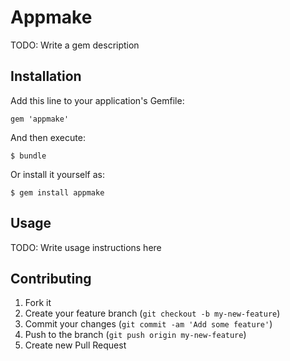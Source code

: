 # Appmake

TODO: Write a gem description

## Installation

Add this line to your application's Gemfile:

    gem 'appmake'

And then execute:

    $ bundle

Or install it yourself as:

    $ gem install appmake

## Usage

TODO: Write usage instructions here

## Contributing

1. Fork it
2. Create your feature branch (`git checkout -b my-new-feature`)
3. Commit your changes (`git commit -am 'Add some feature'`)
4. Push to the branch (`git push origin my-new-feature`)
5. Create new Pull Request
